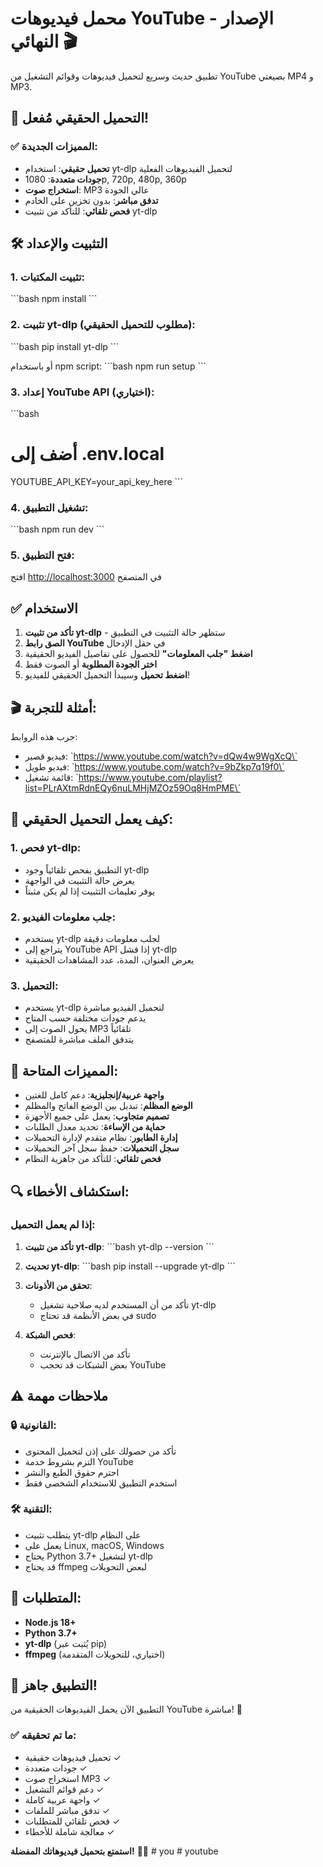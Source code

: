 # محمل فيديوهات YouTube - الإصدار النهائي 🎬

تطبيق حديث وسريع لتحميل فيديوهات وقوائم التشغيل من YouTube بصيغتي MP4 و MP3.

## 🚀 التحميل الحقيقي مُفعل!

### ✅ **المميزات الجديدة:**
- **تحميل حقيقي**: استخدام yt-dlp لتحميل الفيديوهات الفعلية
- **جودات متعددة**: 1080p, 720p, 480p, 360p
- **استخراج صوت**: MP3 عالي الجودة
- **تدفق مباشر**: بدون تخزين على الخادم
- **فحص تلقائي**: للتأكد من تثبيت yt-dlp

## 🛠️ التثبيت والإعداد

### 1. تثبيت المكتبات:
\`\`\`bash
npm install
\`\`\`

### 2. تثبيت yt-dlp (مطلوب للتحميل الحقيقي):
\`\`\`bash
pip install yt-dlp
\`\`\`

أو باستخدام npm script:
\`\`\`bash
npm run setup
\`\`\`

### 3. إعداد YouTube API (اختياري):
\`\`\`bash
# أضف إلى .env.local
YOUTUBE_API_KEY=your_api_key_here
\`\`\`

### 4. تشغيل التطبيق:
\`\`\`bash
npm run dev
\`\`\`

### 5. فتح التطبيق:
افتح [http://localhost:3000](http://localhost:3000) في المتصفح

## ✅ الاستخدام

1. **تأكد من تثبيت yt-dlp** - ستظهر حالة التثبيت في التطبيق
2. **الصق رابط YouTube** في حقل الإدخال
3. **اضغط "جلب المعلومات"** للحصول على تفاصيل الفيديو الحقيقية
4. **اختر الجودة المطلوبة** أو الصوت فقط
5. **اضغط تحميل** وسيبدأ التحميل الحقيقي للفيديو!

## 🎬 أمثلة للتجربة:

جرب هذه الروابط:
- فيديو قصير: \`https://www.youtube.com/watch?v=dQw4w9WgXcQ\`
- فيديو طويل: \`https://www.youtube.com/watch?v=9bZkp7q19f0\`
- قائمة تشغيل: \`https://www.youtube.com/playlist?list=PLrAXtmRdnEQy6nuLMHjMZOz59Oq8HmPME\`

## 🔧 كيف يعمل التحميل الحقيقي:

### 1. **فحص yt-dlp**:
- التطبيق يفحص تلقائياً وجود yt-dlp
- يعرض حالة التثبيت في الواجهة
- يوفر تعليمات التثبيت إذا لم يكن مثبتاً

### 2. **جلب معلومات الفيديو**:
- يستخدم yt-dlp لجلب معلومات دقيقة
- يتراجع إلى YouTube API إذا فشل yt-dlp
- يعرض العنوان، المدة، عدد المشاهدات الحقيقية

### 3. **التحميل**:
- يستخدم yt-dlp لتحميل الفيديو مباشرة
- يدعم جودات مختلفة حسب المتاح
- يحول الصوت إلى MP3 تلقائياً
- يتدفق الملف مباشرة للمتصفح

## 🌟 المميزات المتاحة:

- **واجهة عربية/إنجليزية**: دعم كامل للغتين
- **الوضع المظلم**: تبديل بين الوضع الفاتح والمظلم
- **تصميم متجاوب**: يعمل على جميع الأجهزة
- **حماية من الإساءة**: تحديد معدل الطلبات
- **إدارة الطابور**: نظام متقدم لإدارة التحميلات
- **سجل التحميلات**: حفظ سجل آخر التحميلات
- **فحص تلقائي**: للتأكد من جاهزية النظام

## 🔍 استكشاف الأخطاء:

### إذا لم يعمل التحميل:

1. **تأكد من تثبيت yt-dlp**:
   \`\`\`bash
   yt-dlp --version
   \`\`\`

2. **تحديث yt-dlp**:
   \`\`\`bash
   pip install --upgrade yt-dlp
   \`\`\`

3. **تحقق من الأذونات**:
   - تأكد من أن المستخدم لديه صلاحية تشغيل yt-dlp
   - في بعض الأنظمة قد تحتاج sudo

4. **فحص الشبكة**:
   - تأكد من الاتصال بالإنترنت
   - بعض الشبكات قد تحجب YouTube

## ⚠️ ملاحظات مهمة

### 🔒 **القانونية:**
- تأكد من حصولك على إذن لتحميل المحتوى
- التزم بشروط خدمة YouTube
- احترم حقوق الطبع والنشر
- استخدم التطبيق للاستخدام الشخصي فقط

### 🛠️ **التقنية:**
- يتطلب تثبيت yt-dlp على النظام
- يعمل على Linux, macOS, Windows
- يحتاج Python 3.7+ لتشغيل yt-dlp
- قد يحتاج ffmpeg لبعض التحويلات

## 🎯 المتطلبات:

- **Node.js 18+**
- **Python 3.7+**
- **yt-dlp** (يُثبت عبر pip)
- **ffmpeg** (اختياري، للتحويلات المتقدمة)

## 🎉 التطبيق جاهز!

التطبيق الآن يحمل الفيديوهات الحقيقية من YouTube مباشرة! 🚀

### ✅ **ما تم تحقيقه:**
- تحميل فيديوهات حقيقية ✓
- جودات متعددة ✓
- استخراج صوت MP3 ✓
- دعم قوائم التشغيل ✓
- واجهة عربية كاملة ✓
- تدفق مباشر للملفات ✓
- فحص تلقائي للمتطلبات ✓
- معالجة شاملة للأخطاء ✓

**استمتع بتحميل فيديوهاتك المفضلة!** 🎊✨
#   y o u  
 #   y o u t u b e  
 